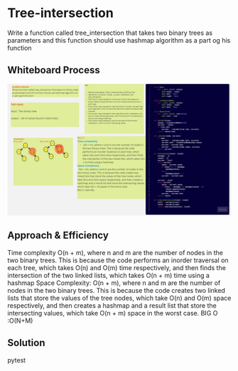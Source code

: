 # Tree-intersection
Write a function called tree_intersection that takes two binary trees as parameters and this function should use hashmap algorithm as a  part og his function 
## Whiteboard Process
   ![' visual step '](sdc.jpg)

## Approach & Efficiency
Time complexity
 O(n + m), where n and m are the number of nodes in the two binary trees. This is because the code performs an inorder traversal on each tree, which takes O(n) and O(m) time respectively, and then finds the intersection of the two linked lists, which takes O(n + m) time using a hashmap
Space Complexity:
  O(n + m), where n and m are the number of nodes in the two binary trees. This is because the code creates two linked lists that store the values of the tree nodes, which take O(n) and O(m) space respectively, and then creates a hashmap and a result list that store the intersecting values, which take O(n + m) space in the worst case.
BIG O :O(N+M)

## Solution
 pytest 